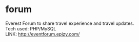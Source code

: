# forum
Everest Forum to share travel experience and travel updates. <br>
Tech used: PHP/MySQL<br>
LINK: http://eventforum.epizy.com/
